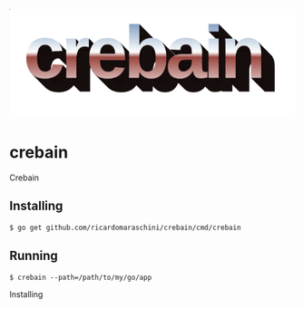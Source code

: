 ![crebain logo](assets/logo.png)

# crebain
Crebain


## Installing

```
$ go get github.com/ricardomaraschini/crebain/cmd/crebain
```

## Running

```
$ crebain --path=/path/to/my/go/app
```


Installing
